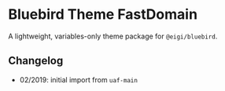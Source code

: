 # Bluebird Theme FastDomain

A lightweight, variables-only theme package for `@eigi/bluebird`.

## Changelog

- 02/2019: initial import from `uaf-main`
